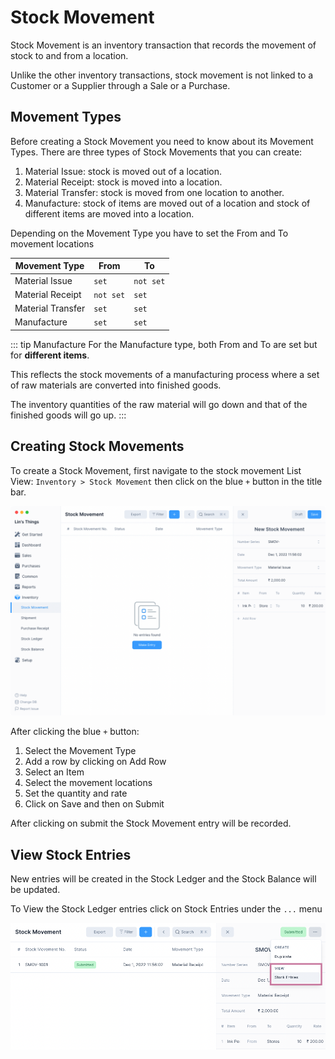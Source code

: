 # Stock Movement

Stock Movement is an inventory transaction that records the movement of stock to
and from a location.

Unlike the other inventory transactions, stock movement is not linked to a
Customer or a Supplier through a Sale or a Purchase.

## Movement Types

Before creating a Stock Movement you need to know about its Movement Types.
There are three types of Stock Movements that you can create:

1. Material Issue: stock is moved out of a location.
2. Material Receipt: stock is moved into a location.
3. Material Transfer: stock is moved from one location to another.
4. Manufacture: stock of items are moved out of a location and stock of different items are moved into a location.

Depending on the Movement Type you have to set the From and To movement locations

| Movement Type     | From      | To        |
| ----------------- | --------- | --------- |
| Material Issue    | `set`     | `not set` |
| Material Receipt  | `not set` | `set`     |
| Material Transfer | `set`     | `set`     |
| Manufacture       | `set`     | `set`     |

::: tip Manufacture
For the Manufacture type, both From and To are set but for **different items**.

This reflects the stock movements of a manufacturing process where a set of raw
materials are converted into finished goods.

The inventory quantities of the raw material will go down and that of the
finished goods will go up.
:::

## Creating Stock Movements

To create a Stock Movement, first navigate to the stock movement List View:
`Inventory > Stock Movement` then click on the blue `+` button in the title bar.

![Stock Movement](./images//stock-movement.png)

After clicking the blue `+` button:

1. Select the Movement Type
2. Add a row by clicking on Add Row
3. Select an Item
4. Select the movement locations
5. Set the quantity and rate
6. Click on Save and then on Submit

After clicking on submit the Stock Movement entry will be recorded.

## View Stock Entries

New entries will be created in the Stock Ledger and the Stock Balance will be
updated.

To View the Stock Ledger entries click on Stock Entries under the `...` menu

![View Stock Entries](./images/view-stock-entries.png)
